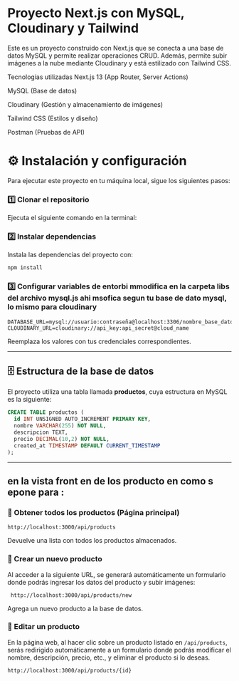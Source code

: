 # Proyecto Next.js  con MySQL, Cloudinary y Tailwind

Este es un proyecto construido con Next.js que se conecta a una base de datos MySQL y permite realizar operaciones CRUD. Además, permite subir imágenes a la nube mediante Cloudinary y está estilizado con Tailwind CSS.


Tecnologías utilizadas
Next.js 13 (App Router, Server Actions)

MySQL (Base de datos)

Cloudinary (Gestión y almacenamiento de imágenes)

Tailwind CSS (Estilos y diseño)

Postman (Pruebas de API)

# ⚙️ Instalación y configuración  

Para ejecutar este proyecto en tu máquina local, sigue los siguientes pasos:  

### 1️⃣ Clonar el repositorio  
Ejecuta el siguiente comando en la terminal:  


### 2️⃣ Instalar dependencias  
Instala las dependencias del proyecto con:  

```bash
npm install
```

### 3️⃣ Configurar variables de entorbi mmodifica en la carpeta libs del archivo mysql.js ahi msofica segun tu base de dato mysql, lo mismo para cloudinary 
```env
DATABASE_URL=mysql://usuario:contraseña@localhost:3306/nombre_base_datos
CLOUDINARY_URL=cloudinary://api_key:api_secret@cloud_name
```

Reemplaza los valores con tus credenciales correspondientes.  

---

## 🗄️ Estructura de la base de datos  

El proyecto utiliza una tabla llamada **productos**, cuya estructura en MySQL es la siguiente:  

```sql
CREATE TABLE productos (
  id INT UNSIGNED AUTO_INCREMENT PRIMARY KEY,
  nombre VARCHAR(255) NOT NULL,
  descripcion TEXT,
  precio DECIMAL(10,2) NOT NULL,
  created_at TIMESTAMP DEFAULT CURRENT_TIMESTAMP
);
```

---

## en la vista front en de los producto en como  s epone para :

### 📌 Obtener todos los productos (Página principal)  

```http
http://localhost:3000/api/products
```
Devuelve una lista con todos los productos almacenados.  



### 📌 Crear un nuevo producto  
Al acceder a la siguiente URL, se generará automáticamente un formulario donde podrás ingresar los datos del producto y subir imágenes:

```http
 http://localhost:3000/api/products/new

```
Agrega un nuevo producto a la base de datos.  

### 📌 Editar un producto  
En la página web, al hacer clic sobre un producto listado en `/api/products`, serás redirigido automáticamente a un formulario donde podrás modificar el nombre, descripción, precio, etc., y eliminar el producto si lo deseas.

```http
http://localhost:3000/api/products/{id}

```

